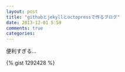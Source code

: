 ```yaml
---
layout: post
title: "githubとjekyllとoctopressで作るブログ"
date: 2013-12-01 5:59
comments: true
categories:
---
```

便利すぎる...

{% gist 1292428 %}